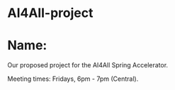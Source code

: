 # AI4All-project
# Name: 
Our proposed project for the AI4All Spring Accelerator.


Meeting times: Fridays, 6pm - 7pm (Central).
